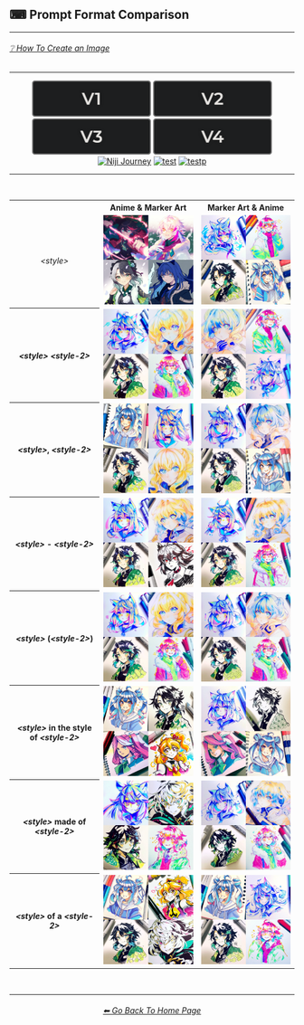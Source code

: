 <h2>⌨ Prompt Format Comparison</h2>

<hr><!--------------->

<h6><a href="https://github.com/willwulfken/MidJourney-Styles-and-Keywords-Reference/wiki/%E2%9D%94-How-To-Guide#-creating-an-image">❔ How To Create an Image</a></h6>

<hr><!--------------->


<div align="center">

[<img src="/Images/Repo_Parts/Buttons/Version_Buttons/button_version_V1_inactive.webp?raw=true" alt="MidJourney V1" height="64" />](/Pages/MJ_V1/Comparison_Pages/Prompt_Writing/Prompt_Format_Comparison.md)
[<img src="/Images/Repo_Parts/Buttons/Version_Buttons/button_version_V2_inactive.webp?raw=true" alt="MidJourney V2" height="64" />](/Pages/MJ_V2/Comparison_Pages/Prompt_Writing/Prompt_Format_Comparison.md)
[<img src="/Images/Repo_Parts/Buttons/Version_Buttons/button_version_V3_inactive.webp?raw=true" alt="MidJourney V3" height="64" />](/Pages/MJ_V3/Comparison_Pages/Prompt_Writing/Prompt_Format_Comparison.md)
[<img src="/Images/Repo_Parts/Buttons/Version_Buttons/button_version_V4_inactive.webp?raw=true" alt="MidJourney V4" height="64" />](/Pages/MJ_V4/Comparison_Pages/Prompt_Writing/Prompt_Format_Comparison.md)
<br>
[<img src="/Images/Repo_Parts/Buttons/Version_Buttons/button_version_niji_active.webp?raw=true" alt="Niji Journey" height="64" />]()
[<img src="/Images/Repo_Parts/Buttons/Version_Buttons/Midjourney_Beta_Features/button_version_test_inactive.webp?raw=true" alt="test" height="64" />](/Pages/Midjourney_Beta_Features/test/Comparison_Pages/Prompt_Writing/Prompt_Format_Comparison.md)
[<img src="/Images/Repo_Parts/Buttons/Version_Buttons/Midjourney_Beta_Features/button_version_testp_inactive.webp?raw=true" alt="testp" height="64" />](/Pages/Midjourney_Beta_Features/testp/Comparison_Pages/Prompt_Writing/Prompt_Format_Comparison.md)

</div>

<hr>
<br>

<div align="center">

<table>
	<tr align=center valign=middle>
		<th></th>
		<th>Anime & Marker Art</th>
		<th>Marker Art & Anime</th>
	</tr>
	<tr align=center valign=middle>
		<td><i>&#60;style&#62;</i></td>
		<td>
			<img src="/Images/Niji_Journey/Niji_V4/Comparison_Page_Images/Prompt_Format_Comparison/Anime/Anime.webp?raw=true" width="256" />
		</td>
		<td>
			<img src="/Images/Niji_Journey/Niji_V4/Comparison_Page_Images/Prompt_Format_Comparison/Marker_Art/Marker_Art.webp?raw=true" width="256" />
		</td>
	</tr>
	<tr align=center valign=middle>
		<th><i>&#60;style&#62;</i> <i>&#60;style-2&#62;</i></th>
		<td>
			<img src="/Images/Niji_Journey/Niji_V4/Comparison_Page_Images/Prompt_Format_Comparison/Anime/Marker_Art/Anime_Marker_Art.webp?raw=true" width="256" />
		</td>
		<td>
			<img src="/Images/Niji_Journey/Niji_V4/Comparison_Page_Images/Prompt_Format_Comparison/Marker_Art/Anime/Marker_Art_Anime.webp?raw=true" width="256" />
		</td>
	</tr>
	<tr align=center valign=middle>
		<th><i>&#60;style&#62;</i>, <i>&#60;style-2&#62;</i></th>
		<td>
			<img src="/Images/Niji_Journey/Niji_V4/Comparison_Page_Images/Prompt_Format_Comparison/Anime/Marker_Art/Anime,_Marker_Art.webp?raw=true" width="256" />
		</td>
		<td>
			<img src="/Images/Niji_Journey/Niji_V4/Comparison_Page_Images/Prompt_Format_Comparison/Marker_Art/Anime/Marker_Art,_Anime.webp?raw=true" width="256" />
		</td>
	</tr>
	<tr align=center valign=middle>
		<th><i>&#60;style&#62;</i> - <i>&#60;style-2&#62;</i></th>
		<td>
			<img src="/Images/Niji_Journey/Niji_V4/Comparison_Page_Images/Prompt_Format_Comparison/Anime/Marker_Art/Anime_-_Marker_Art.webp?raw=true" width="256" />
		</td>
		<td>
			<img src="/Images/Niji_Journey/Niji_V4/Comparison_Page_Images/Prompt_Format_Comparison/Marker_Art/Anime/Marker_Art_-_Anime.webp?raw=true" width="256" />
		</td>
	</tr>
	<tr align=center valign=middle>
		<th><i>&#60;style&#62;</i> (<i>&#60;style-2&#62;</i>)</th>
		<td>
			<img src="/Images/Niji_Journey/Niji_V4/Comparison_Page_Images/Prompt_Format_Comparison/Anime/Marker_Art/Anime_(Marker_Art).webp?raw=true" width="256" />
		</td>
		<td>
			<img src="/Images/Niji_Journey/Niji_V4/Comparison_Page_Images/Prompt_Format_Comparison/Marker_Art/Anime/Marker_Art_(Anime).webp?raw=true" width="256" />
		</td>
	</tr>
	<tr align=center valign=middle>
		<th><i>&#60;style&#62;</i> in the style of <i>&#60;style-2&#62;</i></th>
		<td>
			<img src="/Images/Niji_Journey/Niji_V4/Comparison_Page_Images/Prompt_Format_Comparison/Anime/Marker_Art/Anime_in_the_style_of_Marker_Art.webp?raw=true" width="256" />
		</td>
		<td>
			<img src="/Images/Niji_Journey/Niji_V4/Comparison_Page_Images/Prompt_Format_Comparison/Marker_Art/Anime/Marker_Art_in_the_style_of_Anime.webp?raw=true" width="256" />
		</td>
	</tr>
	<tr align=center valign=middle>
		<th><i>&#60;style&#62;</i> made of <i>&#60;style-2&#62;</i></th>
		<td>
			<img src="/Images/Niji_Journey/Niji_V4/Comparison_Page_Images/Prompt_Format_Comparison/Anime/Marker_Art/Anime_made_of_Marker_Art.webp?raw=true" width="256" />
		</td>
		<td>
			<img src="/Images/Niji_Journey/Niji_V4/Comparison_Page_Images/Prompt_Format_Comparison/Marker_Art/Anime/Marker_Art_made_of_Anime.webp?raw=true" width="256" />
		</td>
	</tr>
	<tr align=center valign=middle>
		<th><i>&#60;style&#62;</i> of a <i>&#60;style-2&#62;</i></th>
		<td>
			<img src="/Images/Niji_Journey/Niji_V4/Comparison_Page_Images/Prompt_Format_Comparison/Anime/Marker_Art/Anime_of_a_Marker_Art.webp?raw=true" width="256" />
		</td>
		<td>
			<img src="/Images/Niji_Journey/Niji_V4/Comparison_Page_Images/Prompt_Format_Comparison/Marker_Art/Anime/Marker_Art_of_a_Anime.webp?raw=true" width="256" />
		</td>
	</tr>
</table>

</div>

<br>


<hr><!--------------->
<div align="center">
<h6><a href="/README.md">⬅ Go Back To Home Page</a></h6>
</div>